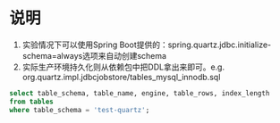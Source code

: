 # 说明
1. 实验情况下可以使用Spring Boot提供的：spring.quartz.jdbc.initialize-schema=always选项来自动创建schema
2. 实际生产环境持久化则从依赖包中把DDL拿出来即可。e.g. org.quartz.impl.jdbcjobstore/tables_mysql_innodb.sql

```sql
select table_schema, table_name, engine, table_rows, index_length 
from tables 
where table_schema = 'test-quartz';
```